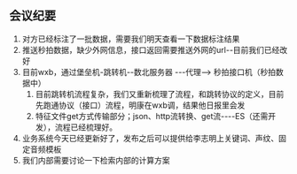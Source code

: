 
## 会议纪要
1. 对方已经标注了一批数据，需要我们明天查看一下数据标注结果
2. 推送秒拍数据，缺少外网信息，接口返回需要推送外网的url--目前我们已经改好
3. 目前wxb，通过堡垒机-跳转机--数北服务器 ---代理--> 秒拍接口机（秒拍数据中）
    1. 目前跳转机流程复杂，我们又重新梳理了流程，和跳转协议的定义，目前先跑通协议（接口）流程，明康在wxb调，结果他日报里会发
    2. 特征文件get方式传输部分；json、http流转换、get流----ES（还需开发），流程已经梳理好。
4. 业务系统今天已经更新好了，发布之后可以提供给李志明上关键词、声纹、固定音频模板
5. 我们内部需要讨论一下检索内部的计算方案
